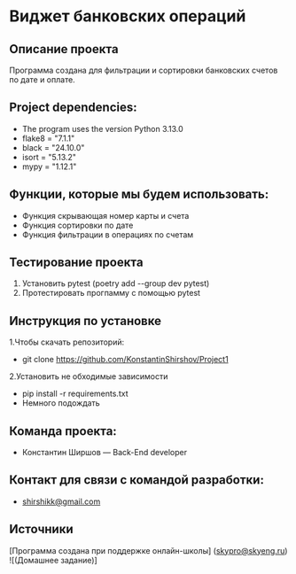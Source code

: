 # Виджет банковских операций
## Описание проекта
Программа создана для фильтрации и сортировки банковских счетов по дате и оплате.
## Project dependencies:
* The program uses the version Python 3.13.0
* flake8 = "7.1.1"
* black = "24.10.0"
* isort = "5.13.2"
* mypy = "1.12.1"
## Функции, которые мы будем использовать:
* Функция скрывающая номер карты и счета
* Функция сортировки по дате
* Функция фильтрации в операциях по счетам
## Тестирование проекта
1. Установить pytest (poetry add --group dev pytest)
2. Протестировать прогпамму с помощью pytest
## Инструкция по установке
1.Чтобы скачать репозиторий:
* git clone https://github.com/KonstantinShirshov/Project1

2.Установить не обходимые зависимости
* pip install -r requirements.txt
* Немного подождать
## Команда проекта:
* Константин Ширшов — Back-End developer
## Контакт для связи с командой разработки:
* shirshikk@gmail.com
## Источники
[Программа создана при поддержке онлайн-школы] (skypro@skyeng.ru) ![(Домашнее задание)]